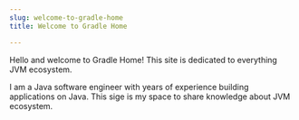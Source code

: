 ```yaml
---
slug: welcome-to-gradle-home
title: Welcome to Gradle Home

---
```


Hello and welcome to Gradle Home! This site is dedicated to everything JVM ecosystem.

<!-- truncate -->

I am a Java software engineer with years of experience building applications on Java. This sige is my space to share knowledge about JVM ecosystem. 
